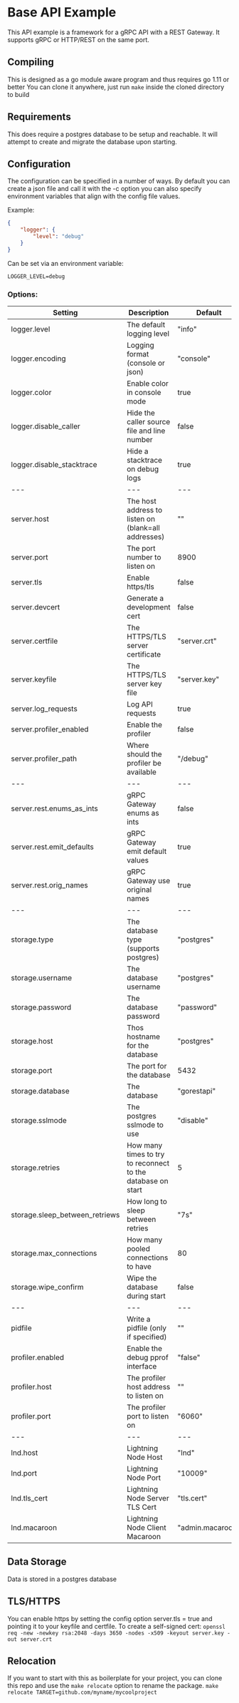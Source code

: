 # Base API Example

This API example is a framework for a gRPC API with a REST Gateway. It supports gRPC or HTTP/REST on the same port.

## Compiling
This is designed as a go module aware program and thus requires go 1.11 or better
You can clone it anywhere, just run `make` inside the cloned directory to build

## Requirements
This does require a postgres database to be setup and reachable. It will attempt to create and migrate the database upon starting.

## Configuration
The configuration can be specified in a number of ways. By default you can create a json file and call it with the -c option
you can also specify environment variables that align with the config file values.

Example:
```json
{
	"logger": {
        "level": "debug"
	}
}
```
Can be set via an environment variable:
```
LOGGER_LEVEL=debug
```

### Options:
| Setting                        | Description                                                 | Default          |
|--------------------------------|-------------------------------------------------------------|------------------|
| logger.level                   | The default logging level                                   | "info"           |
| logger.encoding                | Logging format (console or json)                            | "console"        |
| logger.color                   | Enable color in console mode                                | true             |
| logger.disable_caller          | Hide the caller source file and line number                 | false            |
| logger.disable_stacktrace      | Hide a stacktrace on debug logs                             | true             |
| ---                            | ---                                                         | ---              |
| server.host                    | The host address to listen on (blank=all addresses)         | ""               |
| server.port                    | The port number to listen on                                | 8900             |
| server.tls                     | Enable https/tls                                            | false            |
| server.devcert                 | Generate a development cert                                 | false            |
| server.certfile                | The HTTPS/TLS server certificate                            | "server.crt"     |
| server.keyfile                 | The HTTPS/TLS server key file                               | "server.key"     |
| server.log_requests            | Log API requests                                            | true             |
| server.profiler_enabled        | Enable the profiler                                         | false            |
| server.profiler_path           | Where should the profiler be available                      | "/debug"         |
| ---                            | ---                                                         | ---              |
| server.rest.enums_as_ints      | gRPC Gateway enums as ints                                  | false            |
| server.rest.emit_defaults      | gRPC Gateway emit default values                            | true             |
| server.rest.orig_names         | gRPC Gateway use original names                             | true             |
| ---                            | ---                                                         | ---              |
| storage.type                   | The database type (supports postgres)                       | "postgres"       |
| storage.username               | The database username                                       | "postgres"       |
| storage.password               | The database password                                       | "password"       |
| storage.host                   | Thos hostname for the database                              | "postgres"       |
| storage.port                   | The port for the database                                   | 5432             |
| storage.database               | The database                                                | "gorestapi"      |
| storage.sslmode                | The postgres sslmode to use                                 | "disable"        |
| storage.retries                | How many times to try to reconnect to the database on start | 5                |
| storage.sleep_between_retriews | How long to sleep between retries                           | "7s"             |
| storage.max_connections        | How many pooled connections to have                         | 80               |
| storage.wipe_confirm           | Wipe the database during start                              | false            |
| ---                            | ---                                                         | ---              |
| pidfile                        | Write a pidfile (only if specified)                         | ""               |
| profiler.enabled               | Enable the debug pprof interface                            | "false"          |
| profiler.host                  | The profiler host address to listen on                      | ""               |
| profiler.port                  | The profiler port to listen on                              | "6060"           |
| ---                            | ---                                                         | ---              |
| lnd.host                       | Lightning Node Host                                         | "lnd"            |
| lnd.port                       | Lightning Node Port                                         | "10009"          |
| lnd.tls_cert                   | Lightning Node Server TLS Cert                              | "tls.cert"       |
| lnd.macaroon                   | Lightning Node Client Macaroon                              | "admin.macaroon" |

## Data Storage
Data is stored in a postgres database

## TLS/HTTPS
You can enable https by setting the config option server.tls = true and pointing it to your keyfile and certfile.
To create a self-signed cert: `openssl req -new -newkey rsa:2048 -days 3650 -nodes -x509 -keyout server.key -out server.crt`

## Relocation
If you want to start with this as boilerplate for your project, you can clone this repo and use the `make relocate` option to rename the package.
`make relocate TARGET=github.com/myname/mycoolproject`

